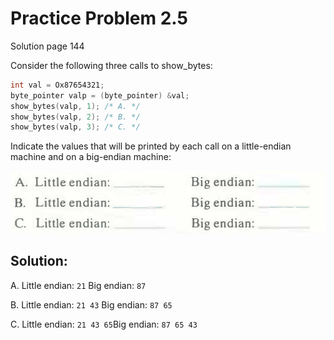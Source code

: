 # Practice Problem 2.5
Solution page 144

Consider the following three calls to show_bytes:

```c
int val = Ox87654321;
byte_pointer valp = (byte_pointer) &val;
show_bytes(valp, 1); /* A. */
show_bytes(valp, 2); /* B. */
show_bytes(valp, 3); /* C. */
```
Indicate the values that will be printed by each call on a little-endian machine and on a big-endian machine:

![](images/2.5.jpg)

## Solution:
A. Little endian: `21`  Big endian: `87`

B. Little endian: `21 43` Big endian: `87 65`

C. Little endian: `21 43 65`Big endian: `87 65 43`
